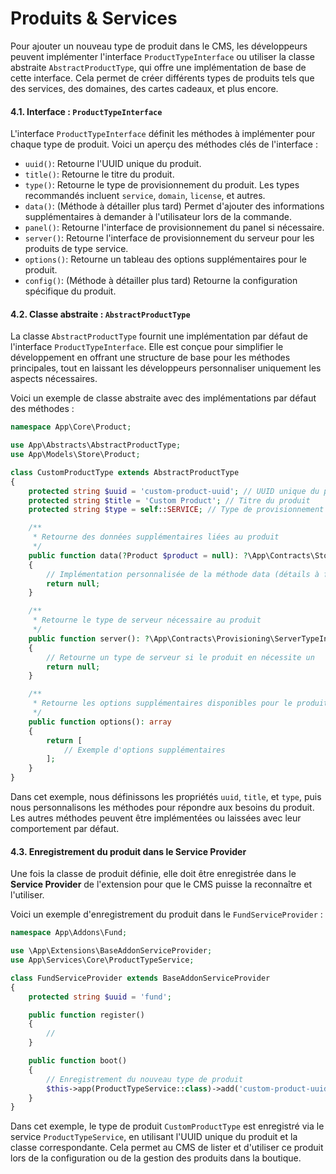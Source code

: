 
# Produits & Services

Pour ajouter un nouveau type de produit dans le CMS, les développeurs peuvent implémenter l'interface `ProductTypeInterface` ou utiliser la classe abstraite `AbstractProductType`, qui offre une implémentation de base de cette interface. Cela permet de créer différents types de produits tels que des services, des domaines, des cartes cadeaux, et plus encore.

#### 4.1. Interface : `ProductTypeInterface`

L'interface `ProductTypeInterface` définit les méthodes à implémenter pour chaque type de produit. Voici un aperçu des méthodes clés de l'interface :

- `uuid()`: Retourne l'UUID unique du produit.
- `title()`: Retourne le titre du produit.
- `type()`: Retourne le type de provisionnement du produit. Les types recommandés incluent `service`, `domain`, `license`, et autres.
- `data()`: (Méthode à détailler plus tard) Permet d'ajouter des informations supplémentaires à demander à l'utilisateur lors de la commande.
- `panel()`: Retourne l'interface de provisionnement du panel si nécessaire.
- `server()`: Retourne l'interface de provisionnement du serveur pour les produits de type service.
- `options()`: Retourne un tableau des options supplémentaires pour le produit.
- `config()`: (Méthode à détailler plus tard) Retourne la configuration spécifique du produit.

#### 4.2. Classe abstraite : `AbstractProductType`

La classe `AbstractProductType` fournit une implémentation par défaut de l'interface `ProductTypeInterface`. Elle est conçue pour simplifier le développement en offrant une structure de base pour les méthodes principales, tout en laissant les développeurs personnaliser uniquement les aspects nécessaires.

Voici un exemple de classe abstraite avec des implémentations par défaut des méthodes :

```php
namespace App\Core\Product;

use App\Abstracts\AbstractProductType;
use App\Models\Store\Product;

class CustomProductType extends AbstractProductType
{
    protected string $uuid = 'custom-product-uuid'; // UUID unique du produit
    protected string $title = 'Custom Product'; // Titre du produit
    protected string $type = self::SERVICE; // Type de provisionnement (service)

    /**
     * Retourne des données supplémentaires liées au produit
     */
    public function data(?Product $product = null): ?\App\Contracts\Store\ProductDataInterface
    {
        // Implémentation personnalisée de la méthode data (détails à fournir plus tard)
        return null;
    }

    /**
     * Retourne le type de serveur nécessaire au produit
     */
    public function server(): ?\App\Contracts\Provisioning\ServerTypeInterface
    {
        // Retourne un type de serveur si le produit en nécessite un
        return null;
    }

    /**
     * Retourne les options supplémentaires disponibles pour le produit
     */
    public function options(): array
    {
        return [
            // Exemple d'options supplémentaires
        ];
    }
}
```

Dans cet exemple, nous définissons les propriétés `uuid`, `title`, et `type`, puis nous personnalisons les méthodes pour répondre aux besoins du produit. Les autres méthodes peuvent être implémentées ou laissées avec leur comportement par défaut.

#### 4.3. Enregistrement du produit dans le Service Provider

Une fois la classe de produit définie, elle doit être enregistrée dans le **Service Provider** de l'extension pour que le CMS puisse la reconnaître et l'utiliser.

Voici un exemple d'enregistrement du produit dans le `FundServiceProvider` :

```php
namespace App\Addons\Fund;

use \App\Extensions\BaseAddonServiceProvider;
use App\Services\Core\ProductTypeService;

class FundServiceProvider extends BaseAddonServiceProvider
{
    protected string $uuid = 'fund';

    public function register()
    {
        //
    }

    public function boot()
    {
        // Enregistrement du nouveau type de produit
        $this->app(ProductTypeService::class)->add('custom-product-uuid', CustomProductType::class);
    }
}
```

Dans cet exemple, le type de produit `CustomProductType` est enregistré via le service `ProductTypeService`, en utilisant l'UUID unique du produit et la classe correspondante. Cela permet au CMS de lister et d'utiliser ce produit lors de la configuration ou de la gestion des produits dans la boutique.
